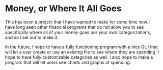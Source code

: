 # Money, or Where It All Goes

This has been a project that I have wanted to make for some time now. I have long seen other financial programs that do not allow you to see specifically where all of your money goes per your own categorizations, and so I set out to make it.

In the future, I hope to have a fully functioning program with a nice GUI that will let a user create or use an existing file to see where they are spending. I hope to have fully customizable categories as well. I also hope to make a program that will let users see charts and graphs of spending.